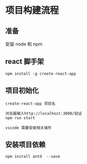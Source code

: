 # 项目构建流程

## 准备

安装 node 和 npm

## react 脚手架

```
npm install -g create-react-app
```

## 项目初始化

```
create-react-app 项目名
```

```
浏览器输入http://localhost:3000/验证
npm run start
```

```
vscode 需要安装相关插件
```

## 安装项目依赖

```
npm install antd  --save

```
